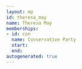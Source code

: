 ```yaml
---
layout: mp
id: theresa_may
name: Theresa May
memberships:
- id: con
  name: Conservative Party
  start: 
  end: 
autogenerated: true
---
```

